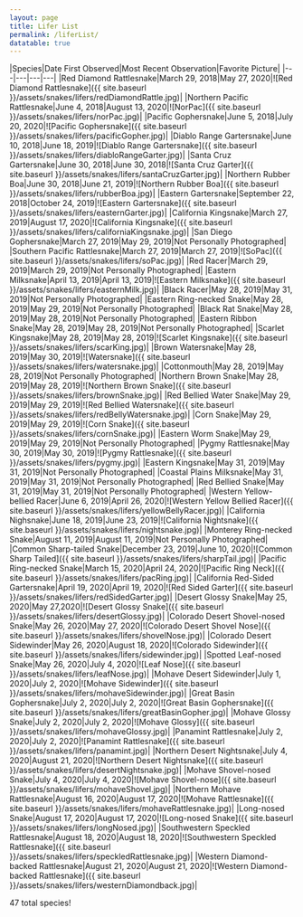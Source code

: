 ```yaml
---
layout: page
title: Lifer List
permalink: /liferList/
datatable: true
---
```


<div class="datatable-begin"></div>
|Species|Date First Observed|Most Recent Observation|Favorite Picture|
|---|---|---|---|
|Red Diamond Rattlesnake|March 29, 2018|May 27, 2020|![Red Diamond Rattlesnake]({{ site.baseurl }}/assets/snakes/lifers/redDiamondRattle.jpg)|
|Northern Pacific Rattlesnake|June 4, 2018|August 13, 2020|![NorPac]({{ site.baseurl }}/assets/snakes/lifers/norPac.jpg)|
|Pacific Gophersnake|June 5, 2018|July 20, 2020|![Pacific Gophersnake]({{ site.baseurl }}/assets/snakes/lifers/pacificGopher.jpg)|
|Diablo Range Gartersnake|June 10, 2018|June 18, 2019|![Diablo Range Gartersnake]({{ site.baseurl }}/assets/snakes/lifers/diabloRangeGarter.jpg)|
|Santa Cruz Gartersnake|June 30, 2018|June 30, 2018|![Santa Cruz Garter]({{ site.baseurl }}/assets/snakes/lifers/santaCruzGarter.jpg)|
|Northern Rubber Boa|June 30, 2018|June 21, 2019|![Northern Rubber Boa]({{ site.baseurl }}/assets/snakes/lifers/rubberBoa.jpg)|
|Eastern Gartersnake|September 22, 2018|October 24, 2019|![Eastern Gartersnake]({{ site.baseurl }}/assets/snakes/lifers/easternGarter.jpg)|
|California Kingsnake|March 27, 2019|August 17, 2020|![California Kingsnake]({{ site.baseurl }}/assets/snakes/lifers/californiaKingsnake.jpg)|
|San Diego Gophersnake|March 27, 2019|May 29, 2019|Not Personally Photographed|
|Southern Pacific Rattlesnake|March 27, 2019|March 27, 2019|![SoPac]({{ site.baseurl }}/assets/snakes/lifers/soPac.jpg)| 
|Red Racer|March 29, 2019|March 29, 2019|Not Personally Photographed|
|Eastern Milksnake|April 13, 2019|April 13, 2019|![Eastern Milksnake]({{ site.baseurl }}/assets/snakes/lifers/easternMilk.jpg)|
|Black Racer|May 28, 2019|May 31, 2019|Not Personally Photographed|
|Eastern Ring-necked Snake|May 28, 2019|May 29, 2019|Not Personally Photographed|
|Black Rat Snake|May 28, 2019|May 28, 2019|Not Personally Photographed|
|Eastern Ribbon Snake|May 28, 2019|May 28, 2019|Not Personally Photographed|
|Scarlet Kingsnake|May 28, 2019|May 28, 2019|![Scarlet Kingsnake]({{ site.baseurl }}/assets/snakes/lifers/scarKing.jpg)|
|Brown Watersnake|May 28, 2019|May 30, 2019|![Watersnake]({{ site.baseurl }}/assets/snakes/lifers/watersnake.jpg)|
|Cottonmouth|May 28, 2019|May 28, 2019|Not Personally Photographed|
|Northern Brown Snake|May 28, 2019|May 28, 2019|![Northern Brown Snake]({{ site.baseurl }}/assets/snakes/lifers/brownSnake.jpg)|
|Red Bellied Water Snake|May 29, 2019|May 29, 2019|![Red Bellied Watersnake]({{ site.baseurl }}/assets/snakes/lifers/redBellyWatersnake.jpg)|
|Corn Snake|May 29, 2019|May 29, 2019|![Corn Snake]({{ site.baseurl }}/assets/snakes/lifers/cornSnake.jpg)|
|Eastern Worm Snake|May 29, 2019|May 29, 2019|Not Personally Photographed|
|Pygmy Rattlesnake|May 30, 2019|May 30, 2019|![Pygmy Rattlesnake]({{ site.baseurl }}/assets/snakes/lifers/pygmy.jpg)|
|Eastern Kingsnake|May 31, 2019|May 31, 2019|Not Personally Photographed|
|Coastal Plains Milksnake|May 31, 2019|May 31, 2019|Not Personally Photographed|
|Red Bellied Snake|May 31, 2019|May 31, 2019|Not Personally Photographed|
|Western Yellow-bellied Racer|June 6, 2019|April 26, 2020|![Western Yellow Bellied Racer]({{ site.baseurl }}/assets/snakes/lifers/yellowBellyRacer.jpg)|
|California Nighsnake|June 18, 2019|June 23, 2019|![California Nightsnake]({{ site.baseurl }}/assets/snakes/lifers/nightsnake.jpg)|
|Monterey Ring-necked Snake|August 11, 2019|August 11, 2019|Not Personally Photographed|
|Common Sharp-tailed Snake|December 23, 2019|June 10, 2020|![Common Sharp Tailed]({{ site.baseurl }}/assets/snakes/lifers/sharpTail.jpg)|
|Pacific Ring-necked Snake|March 15, 2020|April 24, 2020|![Pacific Ring Neck]({{ site.baseurl }}/assets/snakes/lifers/pacRing.jpg)|
|California Red-Sided Gartersnake|April 19, 2020|April 19, 2020|![Red Sided Garter]({{ site.baseurl }}/assets/snakes/lifers/redSidedGarter.jpg)|
|Desert Glossy Snake|May 25, 2020|May 27,2020|![Desert Glossy Snake]({{ site.baseurl }}/assets/snakes/lifers/desertGlossy.jpg)|
|Colorado Desert Shovel-nosed Snake|May 26, 2020|May 27, 2020|![Colorado Desert Shovel Nose]({{ site.baseurl }}/assets/snakes/lifers/shovelNose.jpg)|
|Colorado Desert Sidewinder|May 26, 2020|August 18, 2020|![Colorado Sidewinder]({{ site.baseurl }}/assets/snakes/lifers/sidewinder.jpg)|
|Spotted Leaf-nosed Snake|May 26, 2020|July 4, 2020|![Leaf Nose]({{ site.baseurl }}/assets/snakes/lifers/leafNose.jpg)|
|Mohave Desert Sidewinder|July 1, 2020|July 2, 2020|![Mohave Sidewinder]({{ site.baseurl }}/assets/snakes/lifers/mohaveSidewinder.jpg)|
|Great Basin Gophersnake|July 2, 2020|July 2, 2020|![Great Basin Gophersnake]({{ site.baseurl }}/assets/snakes/lifers/greatBasinGopher.jpg)|
|Mohave Glossy Snake|July 2, 2020|July 2, 2020|![Mohave Glossy]({{ site.baseurl }}/assets/snakes/lifers/mohaveGlossy.jpg)|
|Panamint Rattlesnake|July 2, 2020|July 2, 2020|![Panamint Rattlesnake]({{ site.baseurl }}/assets/snakes/lifers/panamint.jpg)|
|Northern Desert Nightsnake|July 4, 2020|August 21, 2020|![Northern Desert Nightsnake]({{ site.baseurl }}/assets/snakes/lifers/desertNightsnake.jpg)|
|Mohave Shovel-nosed Snake|July 4, 2020|July 4, 2020|![Mohave Shovel-nose]({{ site.baseurl }}/assets/snakes/lifers/mohaveShovel.jpg)|
|Northern Mohave Rattlesnake|August 16, 2020|August 17, 2020|![Mohave Rattlesnake]({{ site.baseurl }}/assets/snakes/lifers/mohaveRattlesnake.jpg)|
|Long-nosed Snake|August 17, 2020|August 17, 2020|![Long-nosed Snake]({{ site.baseurl }}/assets/snakes/lifers/longNosed.jpg)| 
|Southwestern Speckled Rattlesnake|August 18, 2020|August 18, 2020|![Southwestern Speckled Rattlesnake]({{ site.baseurl }}/assets/snakes/lifers/speckledRattlesnake.jpg)|
|Western Diamond-backed Rattlesnake|August 21, 2020|August 21, 2020|![Western Diamond-backed Rattlesnake]({{ site.baseurl }}/assets/snakes/lifers/westernDiamondback.jpg)|
<div class="datatable-end"></div>

47 total species!